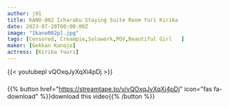```yaml
---
author: j91
title: KANO-002 Icharabu Staying Suite Room Yuri Kirika
date: 2023-07-20T00:00:00Z
image: "1kano002pl.jpg"
tags: [Censored, Creampie,Solowork,POV,Beautiful Girl	]
maker: [Gekkan Kanojo]
actress: [Kirika Yuuri]
---
```



{{< youtubepl vQOxqJyXqXi4pDj >}}
###

{{% button href="https://streamtape.to/v/vQOxqJyXqXi4pDj" icon="fas fa-download" %}}download this video{{% /button %}}
